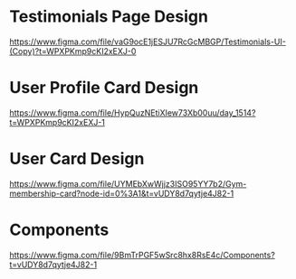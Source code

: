 # Testimonials Page Design

https://www.figma.com/file/vaG9ocE1jESJU7RcGcMBGP/Testimonials-UI-(Copy)?t=WPXPKmp9cKI2xEXJ-0


# User Profile Card Design

https://www.figma.com/file/HypQuzNEtiXIew73Xb00uu/day_1514?t=WPXPKmp9cKI2xEXJ-1

# User Card Design

https://www.figma.com/file/UYMEbXwWjjz3ISO95YY7b2/Gym-membership-card?node-id=0%3A1&t=vUDY8d7qytje4J82-1

# Components

https://www.figma.com/file/9BmTrPGF5wSrc8hx8RsE4c/Components?t=vUDY8d7qytje4J82-1
